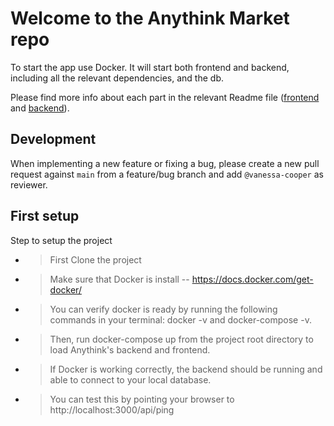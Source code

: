 # Welcome to the Anythink Market repo

To start the app use Docker. It will start both frontend and backend, including all the relevant dependencies, and the db.

Please find more info about each part in the relevant Readme file ([frontend](frontend/readme.md) and [backend](backend/README.md)).

## Development

When implementing a new feature or fixing a bug, please create a new pull request against `main` from a feature/bug branch and add `@vanessa-cooper` as reviewer.

## First setup
Step to setup the project 
* > First Clone the project 
* > Make sure that Docker is install -- https://docs.docker.com/get-docker/
* > You can verify docker is ready by running the following commands in your terminal: docker -v and docker-compose -v.
* > Then, run docker-compose up from the project root directory to load Anythink's backend and frontend.
* > If Docker is working correctly, the backend should be running and able to connect to your local database.
* > You can test this by pointing your browser to http://localhost:3000/api/ping
